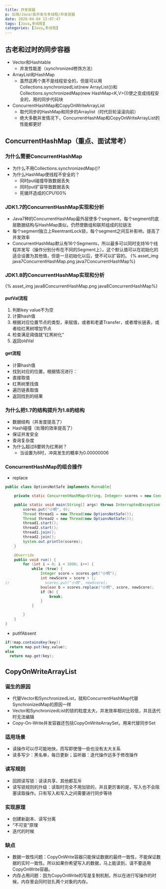 ```yaml
---
title: 并发容器
p: 后端/Java/高并发与多线程/并发容器
date: 2020-04-04 12:07:47
tags: [Java,多线程]
categories: [Java,多线程]
---
```

## 古老和过时的同步容器

- Vector和Hashtable
  - 并发性能差（synchronized修饰方法）
- ArrayList和HashMap
  - 虽然这两个类不是线程安全的，但是可以用Collections.synchronizedList(new ArrayList<E>())和Collections.synchronizedMap(new HashMap<K,V>())使之变成线程安全的，用的同步代码块
- ConcurrentHashMap和CopyOnWriteArrayList
  - 取代同步的HashMap和同步的Arraylist（时代巨轮滚滚向前）
  - 绝大多数并发情况下，ConcurrentHashMap和CopyOnWriteArrayList的性能都更好

## ConcurrentHashMap（重点、面试常考）

### 为什么需要ConcurrentHashMap

- 为什么不用Collections.synchronizedMap()?
- 为什么HashMap使线程不安全的？
  - 同时put碰撞导致数据丢失
  - 同时put扩容导致数据丢失
  - 死循环造成的CPU100%

### JDK1.7的ConcurrentHashMap实现和分析

- Java7种的ConcurrentHashMap最外层使多个segment，每个segment的底层数据结构与HashMap类似，仍然使数组和联邦组成的拉链法
- 每个segment独立上ReentrantLock锁，每个segment之间互补影响，提高了并发效率
- ConcurrentHashMap默认有16个Segments，所以最多可以同时支持16个线程并发写（操作分别分布在不同的Segment上）。这个默认值可以在初始化的适合设置为其他值，但是一旦初始化以后，使不可以扩容的。
{% asset_img java7ConcurrentHashMap.png java7ConcurrentHashMap%}

### JDK1.8的ConcurrentHashMap实现和分析

{% asset_img java8ConcurrentHashMap.png java8ConcurrentHashMap%}

#### putVal流程

1. 判断key value不为空
2. 计算hash值
3. 根据对应位置节点的类型，来赋值，或者和老婆Transfer，或者增长链表，或者给红黑树增加节点
4. 检查满足阈值就“红黑树化”
5. 返回oldVal

#### get流程

- 计算hash值
- 找到对应的位置，根据情况进行：
- 直接取值
- 红黑树里找值
- 遍历链表取值
- 返回找到的结果

### 为什么把1.7的结构提升为1.8的结构

- 数据结构（并发度提高了）
- Hash碰撞（处理的效率提高了）
- 保证并发安全
- 查询复杂度
- 为什么超过8要转为红黑树？
  - 当设置为8时，冲突发生的概率为0.00000006

### ConcurrentHashMap的组合操作

- replace

```java
public class OptionsNotSafe implements Runnable{

    private static ConcurrentHashMap<String, Integer> scores = new ConcurrentHashMap<>();

    public static void main(String[] args) throws InterruptedException {
        scores.put("小明", 0);
        Thread thread1 = new Thread(new OptionsNotSafe());
        Thread thread2 = new Thread(new OptionsNotSafe());
        thread1.start();
        thread2.start();
        thread1.join();
        thread2.join();
        System.out.println(scores);
    }

    @Override
    public void run() {
        for (int i = 0; i < 1000; i++) {
            while (true) {
                Integer score = scores.get("小明");
                int newScore = score + 1;
//                scores.put("小明", newScore);
                boolean b = scores.replace("小明", score, newScore);
                if (b) {
                    break;
                }
            }

        }
    }
}
```

- putIfAbsent

```java
if(!map.containsKey(key))
  return map.put(key,value);
else
  return map.get(key);
```

## CopyOnWriteArrayList

### 诞生的原因

- 代替Vector和SynchronizedList，就和ConcurrentHashMap代替SynchronizedMap的原因一样
- Vector和SynchronizedList的锁的粒度太大，并发效率相对比较低，并且迭代时无法编辑
- Copy-On-Write并发容器还包括CopyOnWriteArraySet，用来代替同步Set

### 适用场景

- 读操作可以尽可能地快，而写即使慢一些也没有太大关系
- 读多写少：黑名单，每日更新；监听器：迭代操作远多于修改操作

### 读写规则

- 回顾读写锁：读读共享、其他都互斥
- 读写锁规则的升级：读取时完全不用加锁的，并且更厉害的是，写入也不会阻塞读取操作。只有写入和写入之间需要进行同步等待

### 实现原理

- 创建新副本、读写分离
- “不可变”原理
- 迭代的时候

### 缺点

- 数据一致性问题：CopyOnWrite容器只能保证数据的最终一致性，不能保证数据的实时一致性。所以如果你希望写入的数据，马上能读到，请不要适用CopyOnWrite容器。
- 内存占用问题：因为CopyOnWrite的写是复制机制，所以在进行写操作的时候，内存里会同时驻扎两个对象的内存。
